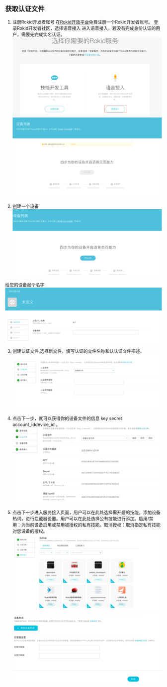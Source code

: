 ## 获取认证文件

1. 注册Rokid开发者账号
在[Rokid开放平台](https://developer.rokid.com/)免费注册一个Rokid开发者账号。
登录Rokid开发者社区，选择语音接入 进入语音接入，若没有完成身份认证的用户，需要先完成实名认证。
![](images/语音接入00.png)
![](images/语音接入01.png)

2. 创建一个设备
![](images/语音接入02.png)

给您的设备起个名字
![](images/语音接入03.png)

3. 创建认证文件,选择新文件，填写认证的文件名称和认认证文件描述。
![](images/语音接入04.png)

4. 点击下一步，就可以获得你的设备文件的信息 key secret account_iddevice_id 。 
![](images/语音接入06.jpg)

5. 点击下一步进入服务接入页面，用户可以在此处选择需开启的技能，添加设备热词，进行拦截器设置。用户可以在此处选择公有技能进行添加。启用/禁用：为当前设备启用或禁用被授权的私有技能。取消授权：取消指定私有技能对您设备的授权。
![](images/语言接入07.jpg)
![](images/语音接入08.jpg)






